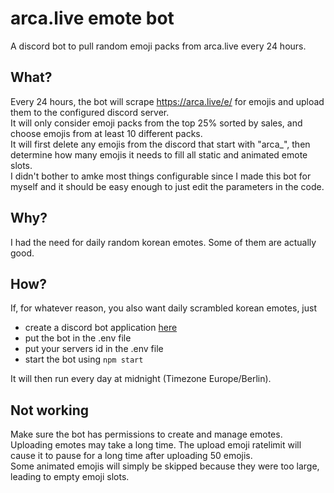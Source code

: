 # arca.live emote bot

A discord bot to pull random emoji packs from arca.live every 24 hours.  

## What?

Every 24 hours, the bot will scrape https://arca.live/e/ for emojis and upload them to the configured discord server.  
It will only consider emoji packs from the top 25% sorted by sales, and choose emojis from at least 10 different packs.  
It will first delete any emojis from the discord that start with "arca_", then determine how many emojis it needs to fill all static and animated emote slots.  
I didn't bother to amke most things configurable since I made this bot for myself and it should be easy enough to just edit the parameters in the code.

## Why?

I had the need for daily random korean emotes. Some of them are actually good.

## How?

If, for whatever reason, you also want daily scrambled korean emotes, just
- create a discord bot application [here](https://discord.com/developers/applications)
- put the bot in the .env file
- put your servers id in the .env file
- start the bot using `npm start`  

It will then run every day at midnight (Timezone Europe/Berlin).

## Not working

Make sure the bot has permissions to create and manage emotes.  
Uploading emotes may take a long time. The upload emoji ratelimit will cause it to pause for a long time after uploading 50 emojis.  
Some animated emojis will simply be skipped because they were too large, leading to empty emoji slots.